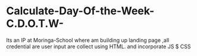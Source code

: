 # Calculate-Day-Of-the-Week-C.D.O.T.W-
Its an IP at Moringa-School where am building up landing page ,all credential are user input are collect using HTML. and incorporate JS $ CSS
